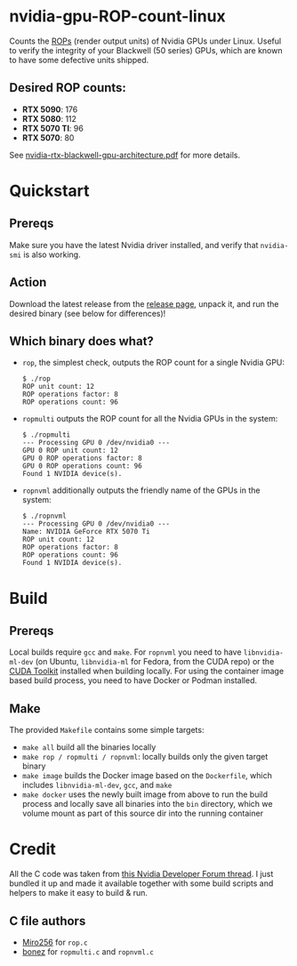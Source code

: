 # nvidia-gpu-ROP-count-linux
Counts the [ROPs](https://en.wikipedia.org/wiki/Render_output_unit) (render output units) of Nvidia GPUs under Linux. Useful to verify the integrity of your Blackwell (50 series) GPUs, which are known to have some defective units shipped.

## Desired ROP counts:

* **RTX 5090**: 176
* **RTX 5080**: 112
* **RTX 5070 TI**: 96
* **RTX 5070**: 80

See [nvidia-rtx-blackwell-gpu-architecture.pdf](https://images.nvidia.com/aem-dam/Solutions/geforce/blackwell/nvidia-rtx-blackwell-gpu-architecture.pdf) for more details.

# Quickstart
## Prereqs
Make sure you have the latest Nvidia driver installed, and verify that `nvidia-smi` is also working.

## Action
Download the latest release from the [release page](https://github.com/pwntr/nvidia-gpu-ROP-count-linux/releases), unpack it, and run the desired binary (see below for differences)!

## Which binary does what?
* `rop`, the simplest check, outputs the ROP count for a single Nvidia GPU:
    ```
    $ ./rop
    ROP unit count: 12
    ROP operations factor: 8
    ROP operations count: 96
    ```
* `ropmulti` outputs the ROP count for all the Nvidia GPUs in the system:
    ```
    $ ./ropmulti
    --- Processing GPU 0 /dev/nvidia0 ---
    GPU 0 ROP unit count: 12
    GPU 0 ROP operations factor: 8
    GPU 0 ROP operations count: 96
    Found 1 NVIDIA device(s).
    ```
* `ropnvml` additionally outputs the friendly name of the GPUs in the system:
    ```
    $ ./ropnvml
    --- Processing GPU 0 /dev/nvidia0 ---
    Name: NVIDIA GeForce RTX 5070 Ti
    ROP unit count: 12
    ROP operations factor: 8
    ROP operations count: 96
    Found 1 NVIDIA device(s).
    ```

# Build
## Prereqs
Local builds require `gcc` and `make`. For `ropnvml` you need to have `libnvidia-ml-dev` (on Ubuntu, `libnvidia-ml` for Fedora, from the CUDA repo) or the [CUDA Toolkit](https://developer.nvidia.com/cuda-toolkit) installed when building locally. For using the container image based build process, you need to have Docker or Podman installed.

## Make
The provided `Makefile` contains some simple targets:

* `make all` build all the binaries locally
* `make rop / ropmulti / ropnvml`: locally builds only the given target binary
* `make image` builds the Docker image based on the `Dockerfile`, which includes `libnvidia-ml-dev`, `gcc`, and `make`
* `make docker` uses the newly built image from above to run the build process and locally save all binaries into the `bin` directory, which we volume mount as part of this source dir into the running container

# Credit

All the C code was taken from [this Nvidia Developer Forum thread](https://forums.developer.nvidia.com/t/check-the-rop-unit-count-under-linux-affects-all-rtx-50xx-cards/324769/93). I just bundled it up and made it available together with some build scripts and helpers to make it easy to build & run.

## C file authors
* [Miro256](https://forums.developer.nvidia.com/t/check-the-rop-unit-count-under-linux-affects-all-rtx-50xx-cards/324769/58) for `rop.c`
* [bonez](https://forums.developer.nvidia.com/t/check-the-rop-unit-count-under-linux-affects-all-rtx-50xx-cards/324769/95) for `ropmulti.c` and `ropnvml.c`